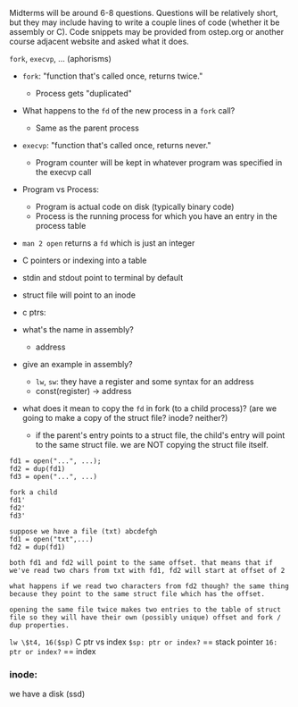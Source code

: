 Midterms will be around 6-8 questions.
Questions will be relatively short, but they may include having to write a couple lines of code (whether it be assembly or C). 
Code snippets may be provided from ostep.org or another course adjacent website and asked what it does.

`fork`, `execvp`, ... (aphorisms)
- `fork`: "function that's called once, returns twice."
	- Process gets "duplicated"
- What happens to the `fd` of the new process in a `fork` call?
	- Same as the parent process

- `execvp`: "function that's called once, returns never."
	- Program counter will be kept in whatever program was specified in the execvp call

- Program vs Process: 
	- Program is actual code on disk (typically binary code) 
	- Process is the running process for which you have an entry in the process table

- `man 2 open` returns a `fd` which is just an integer

- C pointers or indexing into a table

- stdin and stdout point to terminal by default
- struct file will point to an inode 

- c ptrs:
- what's the name in assembly?
	- address
- give an example in assembly?
	- `lw`, `sw`: they have a register and some syntax for an address
	- const(register) -> address 

- what does it mean to copy the `fd` in fork (to a child process)? (are we going to make a copy of the struct file? inode? neither?)
	- if the parent's entry points to a struct file, the child's entry will point to the same struct file. we are NOT copying the struct file itself.
```
fd1 = open("...", ...);
fd2 = dup(fd1)
fd3 = open("...", ...)

fork a child
fd1'
fd2'
fd3'

suppose we have a file (txt) abcdefgh
fd1 = open("txt",...)
fd2 = dup(fd1)

both fd1 and fd2 will point to the same offset. that means that if we've read two chars from txt with fd1, fd2 will start at offset of 2

what happens if we read two characters from fd2 though? the same thing because they point to the same struct file which has the offset.

opening the same file twice makes two entries to the table of struct file so they will have their own (possibly unique) offset and fork / dup properties.
```


`lw \$t4, 16($sp)`
C ptr vs index
`$sp: ptr or index?`   == stack pointer
`16: ptr or index?`    == index


### inode:
we have a disk (ssd)


